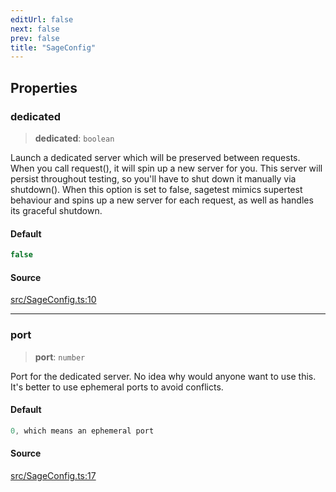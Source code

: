```yaml
---
editUrl: false
next: false
prev: false
title: "SageConfig"
---
```


## Properties

### dedicated

> **dedicated**: `boolean`

Launch a dedicated server which will be preserved between requests.
When you call request(), it will spin up a new server for you.
This server will persist throughout testing, so you'll have to shut down it manually via shutdown().
When this option is set to false, sagetest mimics supertest behaviour and spins up a new server for each request,
as well as handles its graceful shutdown.

#### Default

```ts
false
```

#### Source

[src/SageConfig.ts:10](https://github.com/eddienubes/sagetest/blob/d308ef3/src/SageConfig.ts#L10)

***

### port

> **port**: `number`

Port for the dedicated server.
No idea why would anyone want to use this. It's better to use ephemeral ports to avoid conflicts.

#### Default

```ts
0, which means an ephemeral port
```

#### Source

[src/SageConfig.ts:17](https://github.com/eddienubes/sagetest/blob/d308ef3/src/SageConfig.ts#L17)
